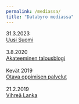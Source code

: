 ```yaml
---
permalink: /mediassa/
title: "Databyro mediassa"
---
```


31.3.2023<br>
<a href="https://www.uusisuomi.fi/uutiset/tyma-laskeutui-suomen-vaalipaivan-ylle-luvassa-voi-olla-yllatys-hallituskuvion-ratkaisija-lymyaa-kolmen-suurimman-takana/bee330cf-431a-450c-ad31-260a68131e75" target="_blank">Uusi Suomi</a><br>
<br>
3.8.2020<br>
<a href="http://blog.hse-econ.fi/?p=9478" target="_blank">Akateeminen talousblogi</a><br>
<br>
Kevät 2019<br>
<a href="https://oppimisenpalvelut.otava.fi/ajankohtaista/2019/politiikan-kevat-2019-vinkki-ylakoulun-yhteiskuntaopin-tunnille/" target="_blank">Otava oppimisen palvelut</a><br>
<br>
21.2.2019<br>
<a href="https://www.vihrealanka.fi/juttu/vihreiden-kannatus-vahvistui-hs-gallupissa-%E2%80%93%C2%A0miten-paikat-jakautuisivat-helmikuun" target="_blank">Vihreä Lanka</a>
